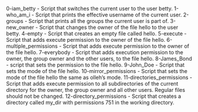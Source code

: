 0-iam_betty - Script that switches the current user to the user betty.
1-who_am_i - Script that prints the effective username of the current user.
2-groups - Script that prints all the groups the current user is part of.
3-new_owner - Script that changes the owner of the file hello to the user betty.
4-empty - Script that creates an empty file called hello.
5-execute - Script that adds execute permission to the owner of the file hello.
6-multiple_permissions - Script that adds execute permission to the owner of the file hello.
7-everybody - Script that adds execution permission to the owner, the group owner and the other users, to the file hello.
8-James_Bond - script that sets the permission to the file hello.
9-John_Doe - Script that sets the mode of the file hello.
10-mirror_permissions - Script that sets the mode of the file hello the same as olleh’s mode.
11-directories_permissions - Script that adds execute permission to all subdirectories of the current directory for the owner, the group owner and all other users. Regular files should not be changed.
12-directory_permissions - Script that creates a directory called my_dir with permissions 751 in the working directory.
